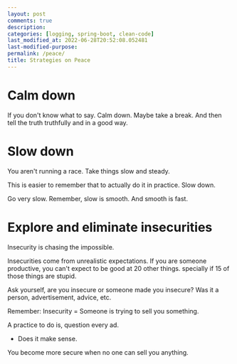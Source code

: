 ```yaml
---
layout: post
comments: true
description:
categories: [logging, spring-boot, clean-code]
last_modified_at: 2022-06-28T20:52:08.052481
last-modified-purpose:
permalink: /peace/
title: Strategies on Peace
---
```


# Calm down

If you don't know what to say. Calm down. Maybe take a break. And then tell the truth truthfully and in a good way.

# Slow down

You aren't running a race. Take things slow and steady.

This is easier to remember that to actually do it in practice. Slow down.

Go very slow. Remember, slow is smooth. And smooth is fast.

# Explore and eliminate insecurities

Insecurity is chasing the impossible.

Insecurities come from unrealistic expectations. If you are someone productive, you can't expect to be good at 20 other things. specially if 15 of those things are stupid.

Ask yourself, are you insecure or someone made you insecure? Was it a person, advertisement, advice, etc.

Remember: Insecurity = Someone is trying to sell you something.

A practice to do is, question every ad.
- Does it make sense.

You become more secure when no one can sell you anything.